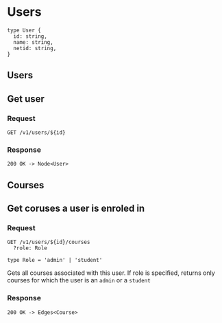 # Users

    type User {
      id: string,
      name: string,
      netid: string,
    }

## Users

## Get user
### Request

    GET /v1/users/${id}

### Response

    200 OK -> Node<User>

## Courses

## Get coruses a user is enroled in
### Request

    GET /v1/users/${id}/courses
      ?role: Role

    type Role = 'admin' | 'student'

Gets all courses associated with this user. If role is specified, returns only courses for which the user is an `admin` or a `student`

### Response

    200 OK -> Edges<Course>

